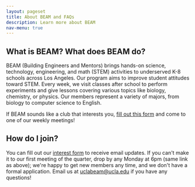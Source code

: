```yaml
---
layout: pageset
title: About BEAM and FAQs
description: Learn more about BEAM
nav-menu: true
---
```


## What is BEAM? What does BEAM do?

BEAM (Building Engineers and Mentors) brings hands-on science, technology, engineering, and math (STEM) activities to underserved K-8 schools across Los Angeles. Our program aims to improve student attitudes toward STEM. Every week, we visit classes after school to perform experiments and give lessons covering various topics like biology, chemistry, or physics. Our members represent a variety of majors, from biology to computer science to English.

If BEAM sounds like a club that interests you, [fill out this form]({{site.interest_form}}) and come to one of our weekly meetings!

## How do I join?

You can fill out our [interest form]({{site.interest_form}}) to receive email updates. If you can't make it to our first meeting of the quarter, drop by any Monday at 6pm (same link as above); we're happy to get new members any time, and we don't have a formal application. Email us at [uclabeam@ucla.edu](mailto:uclabeam@ucla.edu) if you have any questions!
